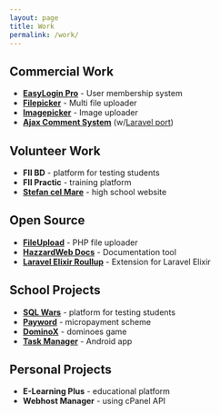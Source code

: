 ```yaml
---
layout: page
title: Work
permalink: /work/
---
```


## Commercial Work
- [__EasyLogin Pro__](https://demo.hazzardweb.com/easylogin-pro) - User membership system
- [__Filepicker__](https://demo.hazzardweb.com/filepicker) - Multi file uploader
- [__Imagepicker__](https://demo.hazzardweb.com/imagepicker) - Image uploader 
- [__Ajax Comment System__](https://demo.hazzardweb.com/ajax-comment-system) (w/[Laravel port](http://acs-laravel.demo.hazzardweb.com))

## Volunteer Work
- __FII BD__ - platform for testing students
- __FII Practic__ - training platform
- [__Stefan cel Mare__](http://cnstefancelmare.ro/?pagina=61) - high school website

## Open Source
- [__FileUpload__](https://github.com/hazzardweb/fileupload) - PHP file uploader
- [__HazzardWeb Docs__](https://github.com/hazzardweb/docs.hazzardweb.com) - Documentation tool
- [__Laravel Elixir Roullup__](https://www.npmjs.com/package/laravel-elixir-rollup) - Extension for Laravel Elixir

## School Projects
- [__SQL Wars__](https://github.com/cretueusebiu/sqlwars) - platform for testing students
- [__Payword__](https://github.com/cretueusebiu/payword) - micropayment scheme 
- [__DominoX__](https://github.com/edcoreweb/dominox) - dominoes game
- [__Task Manager__](https://github.com/cretueusebiu/taskmanager) - Android app

## Personal Projects
- __E-Learning Plus__ - educational platform
- __Webhost Manager__ - using cPanel API
